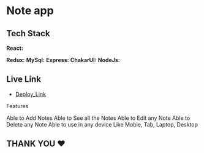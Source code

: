 # Note app



## Tech Stack

**React:**

**Redux:**
**MySql:**
**Express:**
**ChakarUI:**
**NodeJs:**


## Live Link

- [Deploy_Link](https://noteapp-nu.vercel.app/)

Features

Able to Add Notes
Able to See all the Notes
Able to Edit any Note
Able to Delete any Note
Able to use in any device Like Mobie, Tab, Laptop, Desktop



## THANK YOU ❤️
